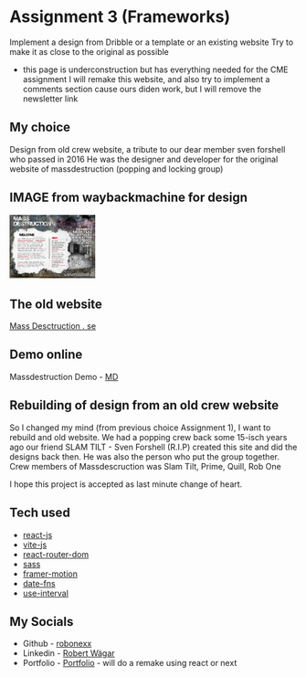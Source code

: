 # Assignment 3 (Frameworks)

Implement a design from Dribble or a template or an existing website
Try to make it as close to the original as possible 

- this page is underconstruction but has everything needed for the CME assignment
I will remake this website, and also try to implement a comments section cause ours 
diden work, but I will remove the newsletter link

## My choice

Design from old crew website, a tribute to our dear member sven forshell who passed in 2016 
He was the designer and developer for the original website of massdestruction (popping and locking group)

## IMAGE from waybackmachine for design

<img src="./massdestruction.png" alt="project design image" width="150"> &nbsp; &nbsp;

## The old website
[Mass Desctruction . se](https://web.archive.org/web/20100523135817/http://www.massdestruction.se/)

## Demo online
Massdestruction Demo - [MD](https://massdestruction.vercel.app/)



## Rebuilding of design from an old crew website

So I changed my mind (from previous choice Assignment 1), 
I want to rebuild and old website. We had a popping crew back some 15-isch years ago 
our friend SLAM TILT - Sven Forshell (R.I.P) created this site and did the designs back then. 
He was also the person who put the group together. 
Crew members of Massdescruction was 
Slam Tilt,
Prime,
Quill,
Rob One

I hope this project is accepted as last minute change of heart.


## Tech used
- [react-js](https://beta.reactjs.org/)
- [vite-js](https://vitejs.dev/)
- [react-router-dom](https://reactrouter.com/en/main)
- [sass](https://sass-lang.com/)
- [framer-motion](https://www.framer.com/motion/)
- [date-fns](https://date-fns.org/)
- [use-interval](https://www.npmjs.com/package/use-interval)


## __My Socials__

- Github - [robonexx](https://github.com/xxrobone)
- Linkedin - [Robert Wägar](https://www.linkedin.com/in/robert-w%C3%A4gar-1b4661139/)
- Portfolio - [Portfolio](https://www.robertwagar.se) - will do a remake using react or next